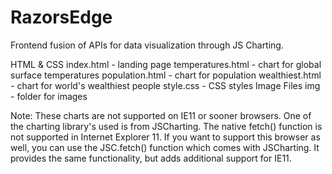 # RazorsEdge
Frontend fusion of APIs for data visualization through JS Charting.

HTML & CSS
index.html - landing page
temperatures.html - chart for global surface temperatures
population.html - chart for population
wealthiest.html - chart for world's wealthiest people
style.css - CSS styles
Image Files
img - folder for images

Note: These charts are not supported on IE11 or sooner browsers. One of the charting library's used is from JSCharting. The native fetch() function is not supported in Internet Explorer 11. If you want to support this browser as well, you can use the JSC.fetch() function which comes with JSCharting. It provides the same functionality, but adds additional support for IE11.
